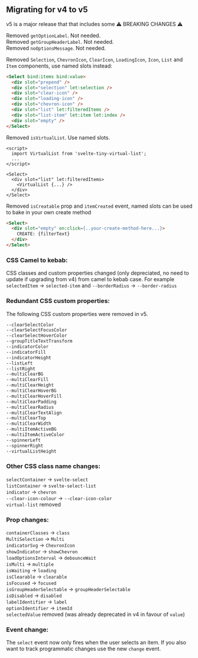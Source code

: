 ## Migrating for v4 to v5

v5 is a major release that that includes some ⚠️ BREAKING CHANGES ⚠️ 

Removed `getOptionLabel`. Not needed.<br/>
Removed `getGroupHeaderLabel`. Not needed.<br/>
Removed `noOptionsMessage`. Not needed.

Removed `Selection`, `ChevronIcon`, `ClearIcon`, `LoadingIcon`, `Icon`, `List` and `Item` components, use named slots instead:

```html
<Select bind:items bind:value>
  <div slot="prepend" />
  <div slot="selection" let:selection />
  <div slot="clear-icon" />  
  <div slot="loading-icon" />  
  <div slot="chevron-icon" />  
  <div slot="list" let:filteredItems />  
  <div slot="list-item" let:item let:index />  
  <div slot="empty" />  
</Select>
```

Removed `isVirtualList`. Use named slots.

```svelte
<script>
  import VirtualList from 'svelte-tiny-virtual-list';
  ...
</script>

<Select>
  <div slot="list" let:filteredItems>  
    <VirtualList {...} />
  </div>
</Select>
```

Removed `isCreatable` prop and `itemCreated` event, named slots can be used to bake in your own create method

```html
<Select>
  <div slot="empty" on:click={..your-create-method-here...}>
    CREATE: {filterText}
  </div>
</Select>
```

### CSS Camel to kebab:

CSS classes and custom properties changed (only depreciated, no need to update if upgrading from v4) from camel to kebab case. For example `selectedItem` → `selected-item` and `--borderRadius` → `--border-radius`

### Redundant CSS custom properties:

The following CSS custom properties were removed in v5.

```css
--clearSelectColor
--clearSelectFocusColor
--clearSelectHoverColor
--groupTitleTextTransform
--indicatorColor
--indicatorFill
--indicatorHeight
--listLeft
--listRight
--multiClearBG
--multiClearFill
--multiClearHeight
--multiClearHoverBG
--multiClearHoverFill
--multiClearPadding
--multiClearRadius
--multiClearTextAlign
--multiClearTop
--multiClearWidth
--multiItemActiveBG
--multiItemActiveColor
--spinnerLeft
--spinnerRight
--virtualListHeight
```


### Other CSS class name changes:
`selectContainer` → `svelte-select`<br/>
`listContainer` → `svelte-select-list`<br/>
`indicator` → `chevron`<br/>
`--clear-icon-colour` → `--clear-icon-color`<br/>
`virtual-list` removed


### Prop changes:
`containerClasses` → `class`<br/>
`MultiSelection` → `Multi`<br/>
`indicatorSvg` → `ChevronIcon`<br/>
`showIndicator` → `showChevron`<br/>
`loadOptionsInterval` → `debounceWait`<br/>
`isMulti` → `multiple`<br/>
`isWaiting` → `loading`<br/>
`isClearable` → `clearable`<br/>
`isFocused` → `focused`<br/>
`isGroupHeaderSelectable` → `groupHeaderSelectable`<br/>
`isDisabled` → `disabled`<br/>
`labelIdentifier` -> `label`<br/>
`optionIdentifier` -> `itemId`<br/>
`selectedValue` removed (was already deprecated in v4 in favour of `value`)<br/>

### Event change:
The `select` event now only fires when the user selects an item. If you also want to track programmatic changes use the new `change` event.